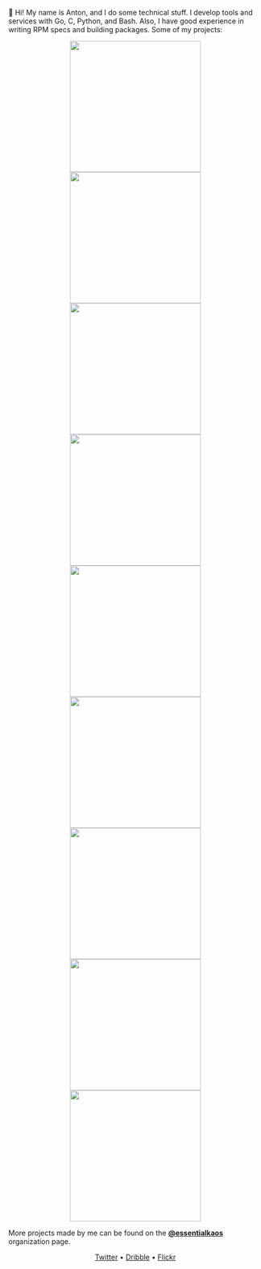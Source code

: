 👋 Hi! My name is Anton, and I do some technical stuff. I develop tools and services with Go, C, Python, and Bash. Also, I have good experience in writing RPM specs and building packages. Some of my projects:

<p align="center">
  <a href="https://kaos.sh/ek"><img width=260 heigh=120 src="https://andy.one/gh/1.png"/></a>
  <a href="https://kaos.sh/rbinstall"><img width=260 heigh=120 src="https://andy.one/gh/2.png"/></a>
  <a href="https://kaos.sh/rpmbuilder"><img width=260 heigh=120 src="https://andy.one/gh/3.png"/></a>
  <br/>
  <a href="https://kaos.sh/webkaos"><img width=260 heigh=120 src="https://andy.one/gh/4.png"/></a>
  <a href="https://kaos.sh/bibop"><img width=260 heigh=120 src="https://andy.one/gh/5.png"/></a>
  <a href="https://kaos.sh/kaos-repo"><img width=260 heigh=120 src="https://andy.one/gh/6.png"/></a>
  <br/>
  <a href="https://github.com/funbox/init-exporter"><img width=260 heigh=120 src="https://andy.one/gh/7.png"/></a>
  <a href="https://kaos.sh/perfecto"><img width=260 heigh=120 src="https://andy.one/gh/8.png"/></a>
  <a href="https://kaos.sh/sslcli"><img width=260 heigh=120 src="https://andy.one/gh/9.png"/></a>
</p>

More projects made by me can be found on the **[@essentialkaos](https://github.com/essentialkaos)** organization page.

<p align="center">
  <a href="https://twitter.com/andy_one">Twitter</a> • <a href="https://dribbble.com/andyone">Dribble</a> • <a href="https://www.flickr.com/photos/andyindesign/">Flickr</a>
</p>
